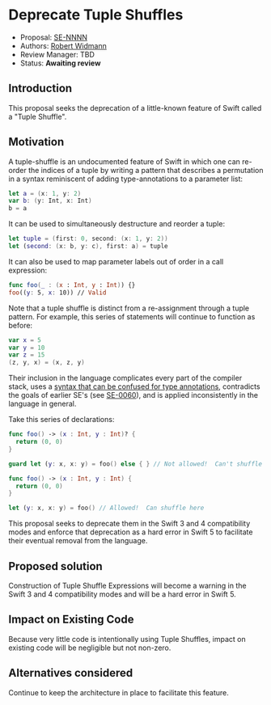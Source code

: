 Deprecate Tuple Shuffles
========================

-   Proposal: [SE-NNNN](NNNN-filename.md)
-   Authors: [Robert Widmann](https://github.com/codafi) 
-   Review Manager: TBD
-   Status: **Awaiting review**

Introduction
------------

This proposal seeks the deprecation of a little-known feature of Swift called
a "Tuple Shuffle".

Motivation
----------

A tuple-shuffle is an undocumented feature of Swift in which one can re-order
the indices of a tuple by writing a pattern that describes a permutation in a
syntax reminiscent of adding type-annotations to a parameter list:

```swift
let a = (x: 1, y: 2)
var b: (y: Int, x: Int)
b = a
```

It can be used to simultaneously destructure and reorder a tuple:

```swift
let tuple = (first: 0, second: (x: 1, y: 2))
let (second: (x: b, y: c), first: a) = tuple
```

It can also be used to map parameter labels out of order in a call expression:

```swift
func foo(_ : (x : Int, y : Int)) {}
foo((y: 5, x: 10)) // Valid
```

Note that a tuple shuffle is distinct from a re-assignment through a tuple pattern.
For example, this series of statements will continue to function as before:

```swift
var x = 5
var y = 10
var z = 15
(z, y, x) = (x, z, y)
```

Their inclusion in the language complicates every part of the compiler stack, uses
a [syntax that can be confused for type annotations](https://twitter.com/CodaFi_/status/860246169854894081),
contradicts the goals of earlier SE's (see [SE-0060](https://github.com/apple/swift-evolution/blob/9cf2685293108ea3efcbebb7ee6a8618b83d4a90/proposals/0060-defaulted-parameter-order.md)), 
and is applied inconsistently in the language in general. 

Take this series of declarations:

```swift
func foo() -> (x : Int, y : Int)? {
  return (0, 0)
}

guard let (y: x, x: y) = foo() else { } // Not allowed!  Can't shuffle here.
```

```swift
func foo() -> (x : Int, y : Int) {
  return (0, 0)
}

let (y: x, x: y) = foo() // Allowed!  Can shuffle here
```
  
This proposal seeks to deprecate them in the Swift 3 and 4 compatibility modes and enforce that 
deprecation as a hard error in Swift 5 to facilitate their eventual removal from the
language.


Proposed solution
-----------------

Construction of Tuple Shuffle Expressions will become a warning in the Swift 3 and 4 compatibility modes
and will be a hard error in Swift 5.


Impact on Existing Code
-----------------------

Because very little code is intentionally using Tuple Shuffles, impact on existing code will be
negligible but not non-zero.  

Alternatives considered
-----------------------

Continue to keep the architecture in place to facilitate this feature.

